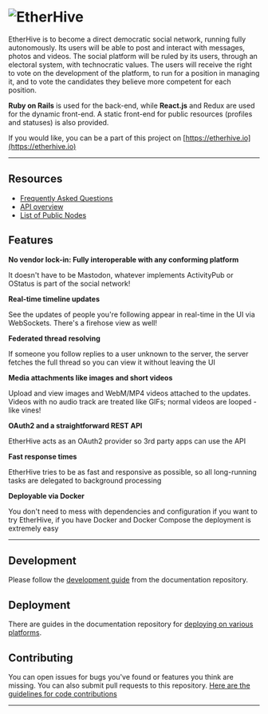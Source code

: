 ![EtherHive](https://i.imgur.com/1YxwFyU.png)
========

EtherHive is to become a direct democratic social network, running fully autonomously. Its users will be able to post and interact with messages, photos and videos. The social platform will be ruled by its users, through an electoral system, with technocratic values.  The users will receive the right to vote on the development of the platform, to run for a position in managing it, and to vote the candidates they believe more competent for each position.

**Ruby on Rails** is used for the back-end, while **React.js** and Redux are used for the dynamic front-end. A static front-end for public resources (profiles and statuses) is also provided.

If you would like, you can be a part of this project on [https://etherhive.io](https://etherhive.io)


---

## Resources

- [Frequently Asked Questions](https://github.com/tootsuite/documentation/blob/master/Using-Mastodon/FAQ.md)
- [API overview](https://github.com/tootsuite/documentation/blob/master/Using-the-API/API.md)
- [List of Public Nodes](https://github.com/tootsuite/documentation/blob/master/Using-Mastodon/List-of-Mastodon-instances.md)

## Features

**No vendor lock-in: Fully interoperable with any conforming platform**

It doesn't have to be Mastodon, whatever implements ActivityPub or OStatus is part of the social network!

**Real-time timeline updates**

See the updates of people you're following appear in real-time in the UI via WebSockets. There's a firehose view as well!

**Federated thread resolving**

If someone you follow replies to a user unknown to the server, the server fetches the full thread so you can view it without leaving the UI

**Media attachments like images and short videos**

Upload and view images and WebM/MP4 videos attached to the updates. Videos with no audio track are treated like GIFs; normal videos are looped - like vines!

**OAuth2 and a straightforward REST API**

EtherHive acts as an OAuth2 provider so 3rd party apps can use the API

**Fast response times**

EtherHive tries to be as fast and responsive as possible, so all long-running tasks are delegated to background processing

**Deployable via Docker**

You don't need to mess with dependencies and configuration if you want to try EtherHive, if you have Docker and Docker Compose the deployment is extremely easy

---

## Development

Please follow the [development guide](https://github.com/tootsuite/documentation/blob/master/Running-Mastodon/Development-guide.md) from the documentation repository.

## Deployment

There are guides in the documentation repository for [deploying on various platforms](https://github.com/tootsuite/documentation#running-mastodon).

## Contributing

You can open issues for bugs you've found or features you think are missing. You can also submit pull requests to this repository. [Here are the guidelines for code contributions](CONTRIBUTING.md)

---
